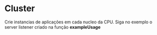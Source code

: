 # Cluster
Crie instancias de aplicações em cada nucleo da CPU.
Siga no exemplo o server listener criado na função **exampleUsage**

